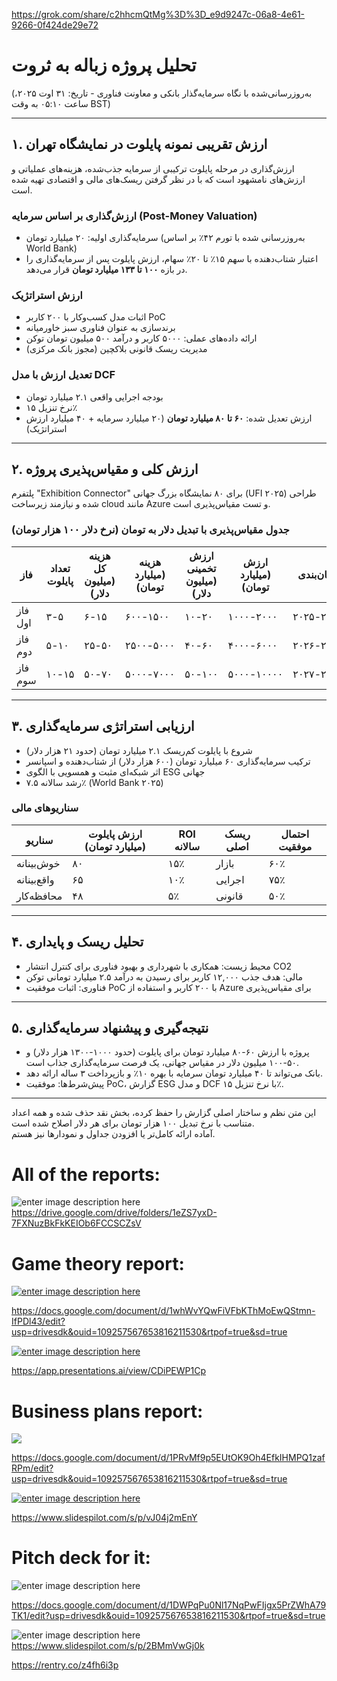 https://grok.com/share/c2hhcmQtMg%3D%3D_e9d9247c-06a8-4e61-9266-0f424de29e72

# تحلیل پروژه زباله به ثروت  
(به‌روزرسانی‌شده با نگاه سرمایه‌گذار بانکی و معاونت فناوری - تاریخ: ۳۱ اوت ۲۰۲۵، ساعت ۰۵:۱۰ به وقت BST)

***

## ۱. ارزش تقریبی نمونه پایلوت در نمایشگاه تهران

ارزش‌گذاری در مرحله پایلوت ترکیبی از سرمایه جذب‌شده، هزینه‌های عملیاتی و ارزش‌های نامشهود است که با در نظر گرفتن ریسک‌های مالی و اقتصادی تهیه شده است.

### ارزش‌گذاری بر اساس سرمایه (Post-Money Valuation)

- سرمایه‌گذاری اولیه: ۲۰ میلیارد تومان (به‌روزرسانی شده با تورم ۴۲٪ بر اساس World Bank)  
- اعتبار شتاب‌دهنده با سهم ۱۵٪ تا ۲۰٪ سهام، ارزش پایلوت پس از سرمایه‌گذاری را در بازه **۱۰۰ تا ۱۳۳ میلیارد تومان** قرار می‌دهد.  

### ارزش استراتژیک

- اثبات مدل کسب‌وکار با ۲۰۰ کاربر PoC  
- برندسازی به عنوان فناوری سبز خاورمیانه  
- ارائه داده‌های عملی: ۵۰۰۰ کاربر و درآمد ۵۰۰ میلیون تومان توکن  
- مدیریت ریسک قانونی بلاکچین (مجوز بانک مرکزی)  

### تعدیل ارزش با مدل DCF

- بودجه اجرایی واقعی ۲.۱ میلیارد تومان  
- نرخ تنزیل ۱۵٪  
- ارزش تعدیل شده: **۶۰ تا ۸۰ میلیارد تومان** (۲۰ میلیارد سرمایه + ۴۰ میلیارد ارزش استراتژیک)  

***

## ۲. ارزش کلی و مقیاس‌پذیری پروژه  

پلتفرم "Exhibition Connector" برای ۸۰ نمایشگاه بزرگ جهانی (UFI ۲۰۲۵) طراحی شده و نیازمند زیرساخت cloud مانند Azure و تست مقیاس‌پذیری است.

### جدول مقیاس‌پذیری با تبدیل دلار به تومان (نرخ دلار ۱۰۰ هزار تومان)

| فاز         | تعداد پایلوت  | هزینه کل (میلیون دلار) | هزینه (میلیارد تومان)  | ارزش تخمینی (میلیون دلار) | ارزش (میلیارد تومان)  | زمان‌بندی   | ریسک اصلی       |
|-------------|---------------|------------------------|------------------------|----------------------------|------------------------|-------------|-----------------|
| فاز اول     | ۳-۵           | ۶-۱۵                   | ۶۰۰-۱۵۰۰               | ۱۰-۲۰                      | ۱۰۰۰-۲۰۰۰               | ۲۰۲۵-۲۰۲۶ | اجرایی (۳۰٪)   |
| فاز دوم     | ۵-۱۰          | ۲۵-۵۰                  | ۲۵۰۰-۵۰۰۰              | ۴۰-۶۰                      | ۴۰۰۰-۶۰۰۰               | ۲۰۲۶-۲۰۲۷ | بازار (۲۰٪)    |
| فاز سوم     | ۱۰-۱۵         | ۵۰-۷۰                  | ۵۰۰۰-۷۰۰۰              | ۵۰-۱۰۰                     | ۵۰۰۰-۱۰۰۰۰              | ۲۰۲۷-۲۰۲۸ | قانونی (۲۵٪)   |

***

## ۳. ارزیابی استراتژی سرمایه‌گذاری  

- شروع با پایلوت کم‌ریسک ۲.۱ میلیارد تومان (حدود ۲۱ هزار دلار)  
- ترکیب سرمایه‌گذاری ۶۰ میلیارد تومان (۶۰۰ هزار دلار) از شتاب‌دهنده و اسپانسر  
- اثر شبکه‌ای مثبت و همسویی با الگوی ESG جهانی  
- رشد سالانه ۷.۵٪ (World Bank ۲۰۲۵)  

### سناریوهای مالی

| سناریو       | ارزش پایلوت (میلیارد تومان) | ROI سالانه | ریسک اصلی   | احتمال موفقیت |
|--------------|-----------------------------|------------|-------------|---------------|
| خوش‌بینانه  | ۸۰                          | ۱۵٪        | بازار       | ۶۰٪           |
| واقع‌بینانه | ۶۵                          | ۱۰٪        | اجرایی      | ۷۵٪           |
| محافظه‌کار  | ۴۸                          | ۵٪         | قانونی      | ۵۰٪           |

***

## ۴. تحلیل ریسک و پایداری  

- محیط زیست: همکاری با شهرداری و بهبود فناوری برای کنترل انتشار CO2  
- مالی: هدف جذب ۱۲,۰۰۰ کاربر برای رسیدن به درآمد ۲.۵ میلیارد تومانی توکن  
- فناوری: اثبات موفقیت PoC با ۲۰۰ کاربر و استفاده از Azure برای مقیاس‌پذیری  

***

## ۵. نتیجه‌گیری و پیشنهاد سرمایه‌گذاری  

- پروژه با ارزش ۶۰-۸۰ میلیارد تومان برای پایلوت (حدود ۱۰۰۰-۱۳۰۰ هزار دلار) و ۵۰-۱۰۰ میلیون دلار در مقیاس جهانی، یک فرصت سرمایه‌گذاری جذاب است.  
- بانک می‌تواند تا ۴۰ میلیارد تومان سرمایه با بهره ۱۰٪ و بازپرداخت ۳ ساله ارائه دهد.  
- پیش‌شرط‌ها: موفقیت PoC، گزارش ESG و مدل DCF با نرخ تنزیل ۱۵٪.  

***

این متن نظم و ساختار اصلی گزارش را حفظ کرده، بخش نقد حذف شده و همه اعداد متناسب با نرخ تبدیل ۱۰۰ هزار تومان برای هر دلار اصلاح شده است.  
آماده ارائه کامل‌تر یا افزودن جداول و نمودارها نیز هستم.






# All of the reports:

![enter image description here](https://i.sstatic.net/oTQWtLMA.jpg)
https://drive.google.com/drive/folders/1eZS7yxD-7FXNuzBkFkKEIOb6FCCSCZsV



# Game theory report:



[![enter image description here](https://i.sstatic.net/jt6kTkwF.jpg)](https://i.sstatic.net/jt6kTkwF.jpg)


https://docs.google.com/document/d/1whWvYQwFiVFbKThMoEwQStmn-IfPDl43/edit?usp=drivesdk&ouid=109257567653816211530&rtpof=true&sd=true


[![enter image description here](https://i.sstatic.net/51ZseOlH.jpg)](https://i.sstatic.net/51ZseOlH.jpg)

https://app.presentations.ai/view/CDiPEWP1Cp



# Business plans report:




[![](https://i.sstatic.net/UP6MIjED.jpg)](https://i.sstatic.net/UP6MIjED.jpg)

https://docs.google.com/document/d/1PRvMf9p5EUtOK9Oh4EfkIHMPQ1zafRPm/edit?usp=drivesdk&ouid=109257567653816211530&rtpof=true&sd=true



[![enter image description here](https://i.sstatic.net/weZphsY8.jpg)](https://i.sstatic.net/weZphsY8.jpg)





https://www.slidespilot.com/s/p/vJ04j2mEnY


# Pitch deck for it:

![enter image description here](https://i.sstatic.net/f5wO7If6.jpg)

https://docs.google.com/document/d/1DWPqPu0Nl17NqPwFIjgx5PrZWhA79TK1/edit?usp=drivesdk&ouid=109257567653816211530&rtpof=true&sd=true

![enter image description here](https://i.sstatic.net/V0evXsQt.jpg)
https://www.slidespilot.com/s/p/2BMmVwGj0k


https://rentry.co/z4fh6i3p
